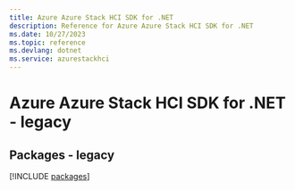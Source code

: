 ```yaml
---
title: Azure Azure Stack HCI SDK for .NET
description: Reference for Azure Azure Stack HCI SDK for .NET
ms.date: 10/27/2023
ms.topic: reference
ms.devlang: dotnet
ms.service: azurestackhci
---
```

# Azure Azure Stack HCI SDK for .NET - legacy
## Packages - legacy
[!INCLUDE [packages](azure-stack-hci-index.md)]